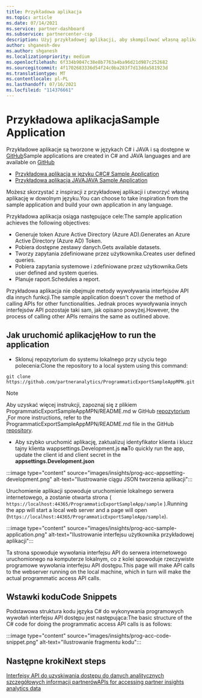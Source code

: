 ```yaml
---
title: Przykładowa aplikacja
ms.topic: article
ms.date: 07/14/2021
ms.service: partner-dashboard
ms.subservice: partnercenter-csp
description: Użyj przykładowej aplikacji, aby skompilować własną aplikację, aby programowo uzyskać dostęp do danych szczegółowych informacji o partnerach.
author: shganesh-dev
ms.author: shganesh
ms.localizationpriority: medium
ms.openlocfilehash: 6f334b9047c38e8b7763a4ba96d21d987c252682
ms.sourcegitcommit: 4f1702683336d54f24c0ba283f7d13dda581923d
ms.translationtype: MT
ms.contentlocale: pl-PL
ms.lasthandoff: 07/16/2021
ms.locfileid: "114376661"
---
```

# <a name="sample-application"></a><span data-ttu-id="eed2a-103">Przykładowa aplikacja</span><span class="sxs-lookup"><span data-stu-id="eed2a-103">Sample Application</span></span>

<span data-ttu-id="eed2a-104">Przykładowe aplikacje są tworzone w językach C# i JAVA i są dostępne w [GitHub](https://github.com/partneranalytics)</span><span class="sxs-lookup"><span data-stu-id="eed2a-104">Sample applications are created in C# and JAVA languages and are available on [GitHub](https://github.com/partneranalytics)</span></span>

- [<span data-ttu-id="eed2a-105">Przykładowa aplikacja w języku C#</span><span class="sxs-lookup"><span data-stu-id="eed2a-105">C# Sample Application</span></span>](https://github.com/partneranalytics/ProgrammaticExportSampleAppMPN)
- [<span data-ttu-id="eed2a-106">Przykładowa aplikacja JAVA</span><span class="sxs-lookup"><span data-stu-id="eed2a-106">JAVA Sample Application</span></span>](https://github.com/partneranalytics/ProgrammaticExportSampleAppMPN_Java)

<span data-ttu-id="eed2a-107">Możesz skorzystać z inspiracji z przykładowej aplikacji i utworzyć własną aplikację w dowolnym języku.</span><span class="sxs-lookup"><span data-stu-id="eed2a-107">You can choose to take inspiration from the sample application and build your own application in any language.</span></span>

<span data-ttu-id="eed2a-108">Przykładowa aplikacja osiąga następujące cele:</span><span class="sxs-lookup"><span data-stu-id="eed2a-108">The sample application achieves the following objectives:</span></span>

- <span data-ttu-id="eed2a-109">Generuje token Azure Active Directory (Azure AD).</span><span class="sxs-lookup"><span data-stu-id="eed2a-109">Generates an Azure Active Directory (Azure AD) Token.</span></span>
- <span data-ttu-id="eed2a-110">Pobiera dostępne zestawy danych.</span><span class="sxs-lookup"><span data-stu-id="eed2a-110">Gets available datasets.</span></span>
- <span data-ttu-id="eed2a-111">Tworzy zapytania zdefiniowane przez użytkownika.</span><span class="sxs-lookup"><span data-stu-id="eed2a-111">Creates user defined queries.</span></span>
- <span data-ttu-id="eed2a-112">Pobiera zapytania systemowe i zdefiniowane przez użytkownika.</span><span class="sxs-lookup"><span data-stu-id="eed2a-112">Gets user defined and system queries.</span></span>
- <span data-ttu-id="eed2a-113">Planuje raport.</span><span class="sxs-lookup"><span data-stu-id="eed2a-113">Schedules a report.</span></span>

<span data-ttu-id="eed2a-114">Przykładowa aplikacja nie obejmuje metody wywoływania interfejsów API dla innych funkcji.</span><span class="sxs-lookup"><span data-stu-id="eed2a-114">The sample application doesn't cover the method of calling APIs for other functionalities.</span></span> <span data-ttu-id="eed2a-115">Jednak proces wywoływania innych interfejsów API pozostaje taki sam, jak opisano powyżej.</span><span class="sxs-lookup"><span data-stu-id="eed2a-115">However, the process of calling other APIs remains the same as outlined above.</span></span>

## <a name="how-to-run-the-application"></a><span data-ttu-id="eed2a-116">Jak uruchomić aplikację</span><span class="sxs-lookup"><span data-stu-id="eed2a-116">How to run the application</span></span>

- <span data-ttu-id="eed2a-117">Sklonuj repozytorium do systemu lokalnego przy użyciu tego polecenia:</span><span class="sxs-lookup"><span data-stu-id="eed2a-117">Clone the repository to a local system using this command:</span></span>

```cli
git clone https://github.com/partneranalytics/ProgrammaticExportSampleAppMPN.git
```

> [!Note]
> <span data-ttu-id="eed2a-118">Aby uzyskać więcej instrukcji, zapoznaj się z plikiem ProgrammaticExportSampleAppMPN/README.md w GitHub [repozytorium .](https://github.com/partneranalytics/ProgrammaticExportSampleAppMPN_Java)</span><span class="sxs-lookup"><span data-stu-id="eed2a-118">For more instructions, refer to the ProgrammaticExportSampleAppMPN/README.md file in the GitHub [repository](https://github.com/partneranalytics/ProgrammaticExportSampleAppMPN_Java).</span></span>

- <span data-ttu-id="eed2a-119">Aby szybko uruchomić aplikację, zaktualizuj identyfikator klienta i klucz tajny klienta wappsettings.Development.js **na**</span><span class="sxs-lookup"><span data-stu-id="eed2a-119">To quickly run the app, update the client id and client secret in the **appsettings.Development.json**</span></span>

:::image type="content" source="images/insights/prog-acc-appsetting-development.png" alt-text="Ilustrowanie ciągu JSON tworzenia aplikacji":::

<span data-ttu-id="eed2a-121">Uruchomienie aplikacji spowoduje uruchomienie lokalnego serwera internetowego, a zostanie otwarta strona ( `https://localhost:44365/ProgrammaticExportSampleApp/sample` ).</span><span class="sxs-lookup"><span data-stu-id="eed2a-121">Running the app will start a local web server and a page will open (`https://localhost:44365/ProgrammaticExportSampleApp/sample`).</span></span>
  
:::image type="content" source="images/insights/prog-acc-sample-application.png" alt-text="Ilustrowanie interfejsu użytkownika przykładowej aplikacji":::

<span data-ttu-id="eed2a-123">Ta strona spowoduje wywołania interfejsu API do serwera internetowego uruchomionego na komputerze lokalnym, co z kolei spowoduje rzeczywiste programowe wywołania interfejsu API dostępu.</span><span class="sxs-lookup"><span data-stu-id="eed2a-123">This page will make API calls to the webserver running on the local machine, which in turn will make the actual programmatic access API calls.</span></span>

## <a name="code-snippets"></a><span data-ttu-id="eed2a-124">Wstawki kodu</span><span class="sxs-lookup"><span data-stu-id="eed2a-124">Code Snippets</span></span>

<span data-ttu-id="eed2a-125">Podstawowa struktura kodu języka C# do wykonywania programowych wywołań interfejsu API dostępu jest następująca:</span><span class="sxs-lookup"><span data-stu-id="eed2a-125">The basic structure of the C# code for doing the programmatic access API calls is as follows:</span></span>
 
:::image type="content" source="images/insights/prog-acc-code-snippet.png" alt-text="Ilustrowanie fragmentu kodu":::

## <a name="next-steps"></a><span data-ttu-id="eed2a-127">Następne kroki</span><span class="sxs-lookup"><span data-stu-id="eed2a-127">Next steps</span></span>

[<span data-ttu-id="eed2a-128">Interfejsy API do uzyskiwania dostępu do danych analitycznych szczegółowych informacji partnerów</span><span class="sxs-lookup"><span data-stu-id="eed2a-128">APIs for accessing partner insights analytics data</span></span>](insights-programmatic-analytics-available-api.md)
